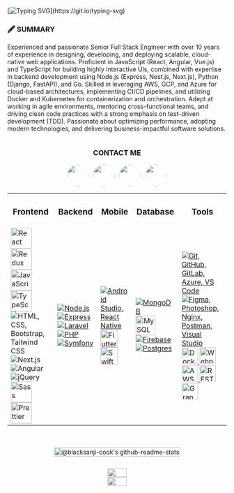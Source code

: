 [![Typing SVG](https://readme-typing-svg.herokuapp.com?font=Dancing+Script&size=40&center=true&vCenter=true&width=1000&height=100&lines=Hello+Welcome+To+My+Github+Profile;I+Am+A+Fullstack+And+Mobile+Developer.;I+Have+8+Years+Of+Experiences.)](https://git.io/typing-svg)

<h3 align="left">🖋️ SUMMARY</h3>
<p align="left">
Experienced and passionate Senior Full Stack Engineer with over 10 years of experience in designing, developing, and deploying scalable, cloud-native web applications. Proficient in JavaScript (React, Angular, Vue.js) and TypeScript for building highly interactive UIs, combined with expertise in backend development using Node.js (Express, Nest.js, Next.js), Python (Django, FastAPI), and Go. Skilled in leveraging AWS, GCP, and Azure for cloud-based architectures, implementing CI/CD pipelines, and utilizing Docker and Kubernetes for containerization and orchestration. Adept at working in agile environments, mentoring cross-functional teams, and driving clean code practices with a strong emphasis on test-driven development (TDD). Passionate about optimizing performance, adopting modern technologies, and delivering business-impactful software solutions.
</p>
<div style="display:flex; justify-content:center; align-items:center; gap:10px">
<h3 align="left">CONTACT ME</h3>
</div>
<div style="display:flex; justify-content:center; align-items:center; gap:10px">
<a href="https://discord.gg/cook.blacklegsanji" style="text-decoration:none; display:flex; justify-content:center; align-items:center; gap:10px; border-radius:50%;">
<img src="https://camo.githubusercontent.com/ae76bfbcd3ea4af324682842213b28d9a7ebdd8791d8531d1b7e3b8b4d2a0302/68747470733a2f2f6564656e742e6769746875622e696f2f537570657254696e7949636f6e732f696d616765732f7376672f646973636f72642e737667"  width="50px" height="50px" border-radius='50%' style="border-radius:50%" alt=""/>
</a>
<a href="https://join.skype.com/invite/jyeDvQ9SeX2O" style="text-decoration:none; display:flex; justify-content:center; align-items:center; gap:10px">
<img src="https://camo.githubusercontent.com/22023d4adf754bb8ffe0ef2275e6969127a8b5b48b3b832e708c7ffc58c770a5/68747470733a2f2f6564656e742e6769746875622e696f2f537570657254696e7949636f6e732f696d616765732f7376672f736b7970652e737667"  width="50px" height="50px" style="border-radius:50%" alt=""/>
</a>
<a href="https://t.me/cook_blacklegsanji" style="text-decoration:none; display:flex; justify-content:center; align-items:center; gap:10px">
<img src="https://camo.githubusercontent.com/39db39da6e1aac8ecc67f49a02e4a115318c211694e0a1e2b6eb775ba28c6e29/68747470733a2f2f6564656e742e6769746875622e696f2f537570657254696e7949636f6e732f696d616765732f7376672f74656c656772616d2e737667"  width="50px" height="50px" style="border-radius:50%" alt=""/>
</a> 
<a href="https://FireFist.Portgas.D.Ace1013@gmail.com" style="text-decoration:none; display:flex; justify-content:center; align-items:center; gap:10px">
<img src="https://camo.githubusercontent.com/103e288a5e9194c4cbbaf416dd7652c1fa89a4b15e11b75a6bc3c8a136c22fcd/68747470733a2f2f6564656e742e6769746875622e696f2f537570657254696e7949636f6e732f696d616765732f7376672f656d61696c2e737667"  width="50px" height="50px" style="border-radius:50%" alt=""/>
</a>
</div>

<div style='display:flex; flex-direction:column; align-items:center ; justify-content:center'>
<table>
  <tr>
    <th><h3 align="center">Frontend</h3></th>
    <th><h3 align="center">Backend</h3></th>
    <th><h3 align="center">Mobile</h3></th>
    <th><h3 align="center">Database</h3></th>
    <th><h3 align="center">Tools</h3></th>
  </tr>
  <tr>
    <td>
        <img src="https://techstack-generator.vercel.app/react-icon.svg" alt="React" width="48" height="48" />
        <img src="https://techstack-generator.vercel.app/redux-icon.svg" alt="Redux" width="48" height="48" />
        <img src="https://techstack-generator.vercel.app/js-icon.svg" alt="JavaScript" width="48" height="48" />
        <img src="https://techstack-generator.vercel.app/ts-icon.svg" alt="TypeScript" width="48" height="48" />
        <img src="https://skillicons.dev/icons?i=html,css,bootstrap,tailwindcss" alt="HTML, CSS, Bootstrap, Tailwind CSS" />
        <img src="https://skillicons.dev/icons?i=nextjs" alt="Next.js" />
        <img src="https://skillicons.dev/icons?i=angular" alt="Angular" />
        <img src="https://skillicons.dev/icons?i=jquery" alt="jQuery" />
        <img src="https://techstack-generator.vercel.app/sass-icon.svg" alt="Sass" width="48" height="48" />
        <img src="https://techstack-generator.vercel.app/prettier-icon.svg" alt="Prettier" width="48" height="48" />
    </td>
    <td>
      <a href="https://skillicons.dev">
        <img src="https://skillicons.dev/icons?i=nodejs" alt="Node.js" />
        <img src="https://skillicons.dev/icons?i=express" alt="Express" />
        <img src="https://skillicons.dev/icons?i=laravel" alt="Laravel" />
        <img src="https://skillicons.dev/icons?i=php" alt="PHP" />
        <img src="https://skillicons.dev/icons?i=symfony" alt="Symfony" />
      </a>
    </td>
    <td>
      <a href="https://skillicons.dev">
        <img src="https://skillicons.dev/icons?i=androidstudio,react" alt="Android Studio, React Native" />
        <img src="https://skillicons.dev/icons?i=flutter" alt="Flutter" width="40" height="40" />
        <img src="https://techstack-generator.vercel.app/swift-icon.svg" alt="Swift" width="40" height="40" />
      </a>
    </td>
    <td>
      <a href="https://skillicons.dev">
        <img src="https://skillicons.dev/icons?i=mongodb" alt="MongoDB" />
        <img src="https://techstack-generator.vercel.app/mysql-icon.svg" alt="MySQL" width="45" height="45" />
        <img src="https://skillicons.dev/icons?i=firebase" alt="Firebase" />
        <img src="https://skillicons.dev/icons?i=postgres" alt="Postgres" />
      </a>
    </td>
    <td>
      <a href="https://skillicons.dev">
        <img src="https://skillicons.dev/icons?i=git,github,gitlab,azure,vscode" alt="Git, GitHub, GitLab, Azure, VS Code" />
        <img src="https://skillicons.dev/icons?i=figma,photoshop,nginx,postman,visualstudio" alt="Figma, Photoshop, Nginx, Postman, Visual Studio" />
        <img src="https://techstack-generator.vercel.app/docker-icon.svg" alt="Docker" width="37" height="37" />
        <img src="https://techstack-generator.vercel.app/webpack-icon.svg" alt="Webpack" width="37" height="37" />
        <img src="https://techstack-generator.vercel.app/aws-icon.svg" alt="AWS" width="37" height="37" />
        <img src="https://techstack-generator.vercel.app/restapi-icon.svg" alt="REST API" width="37" height="37" />
        <img src="https://techstack-generator.vercel.app/graphql-icon.svg" alt="GraphQL" width="37" height="37" />
      </a>
    </td>
  </tr>
</table>
<br />

<br>
<div align="center">
 <a href="https://github.com/blacksanji-cook?tab=repositories" style="display:flex; flex-direction:row; justify-content:center; align-items:center; gap:10px;">
 <img src="https://github-readme-stats-one-bice.vercel.app/api?username=blacksanji-cook&theme=gotham&show_icons=true&count_private=ture&hide_border=false&role=OWNER,ORGANIZATION_MEMBER,COLLABORATOR"  width="100%"  alt="@blacksanji-cook's github-readme-stats" style="margin-bottom:10px"/>
<!-- <img src='https://github-readme-stats.vercel.app/api/top-langs/?username=blacksanji-cook&layout=compact&theme=vision-friendly-dark' width="45%" height="180px"> -->
 </a>
</div>

<br>
<div >
    <div style="display: inline-block;width:100%">
        <div align="center">
  <img src="https://github-profile-trophy.vercel.app/?username=blacksanji-cook&theme=algolia&no-frame=true&no-bg=true&row=1&column=6" width="100%" />
    </div>
 
</div>

<img width=100% src="https://capsule-render.vercel.app/api?type=waving&height=200&color=gradient&text=Welcome&fontAlign=50&textBg=false&rotate=0&strokeWidth=0&reversal=true&section=footer&fontAlignY=61&descAlign=0&descAlignY=0"/>
<div>
